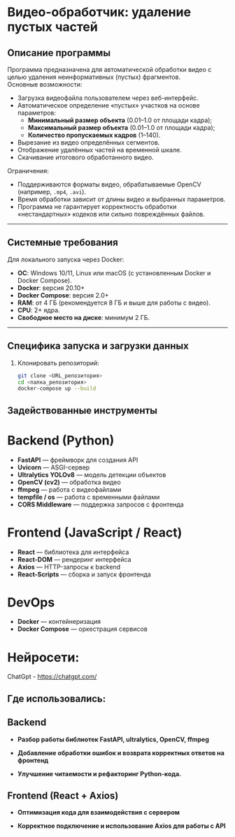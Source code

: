 # Видео-обработчик: удаление пустых частей

## Описание программы
Программа предназначена для автоматической обработки видео с целью удаления неинформативных (пустых) фрагментов.  
Основные возможности:
- Загрузка видеофайла пользователем через веб-интерфейс.
- Автоматическое определение «пустых» участков на основе параметров:
    - **Минимальный размер объекта** (0.01–1.0 от площади кадра);
    - **Максимальный размер объекта** (0.01–1.0 от площади кадра);
    - **Количество пропускаемых кадров** (1–140).
- Вырезание из видео определённых сегментов.
- Отображение удалённых частей на временной шкале.
- Скачивание итогового обработанного видео.

Ограничения:
- Поддерживаются форматы видео, обрабатываемые OpenCV (например, `.mp4`, `.avi`).
- Время обработки зависит от длины видео и выбранных параметров.
- Программа не гарантирует корректность обработки «нестандартных» кодеков или сильно повреждённых файлов.

---

## Системные требования

Для локального запуска через Docker:
- **ОС**: Windows 10/11, Linux или macOS (с установленным Docker и Docker Compose).
- **Docker**: версия 20.10+
- **Docker Compose**: версия 2.0+
- **RAM**: от 4 ГБ (рекомендуется 8 ГБ и выше для работы с видео).
- **CPU**: 2+ ядра.
- **Свободное место на диске**: минимум 2 ГБ.

---

##  Специфика запуска и загрузки данных

1. Клонировать репозиторий:
   ```bash
   git clone <URL_репозитория>
   cd <папка_репозитория>
   docker-compose up --build

## Задействованные инструменты
# Backend (Python)


* **FastAPI** — фреймворк для создания API
* **Uvicorn** — ASGI-сервер
* **Ultralytics YOLOv8** — модель детекции объектов
* **OpenCV (cv2)** — обработка видео
* **ffmpeg** — работа с видеофайлами
* **tempfile / os** — работа с временными файлами
* **CORS Middleware** — поддержка запросов с фронтенда

# Frontend (JavaScript / React)

* **React** — библиотека для интерфейса
* **React-DOM** — рендеринг интерфейса
* **Axios** — HTTP-запросы к backend
* **React-Scripts** — сборка и запуск фронтенда

# DevOps

* **Docker** — контейнеризация
* **Docker Compose** — оркестрация сервисов

# Нейросети:
 ChatGpt - https://chatgpt.com/

## Где использовались: 

## Backend

* **Разбор работы библиотек FastAPI, ultralytics, OpenCV, ffmpeg**

* **Добавление обработки ошибок и возврата корректных ответов на фронтенд**

* **Улучшение читаемости и рефакторинг Python-кода.**
## Frontend (React + Axios)

* **Оптимизация кода для взаимодействия с сервером**

* **Корректное подключение и использование Axios для работы с API**



